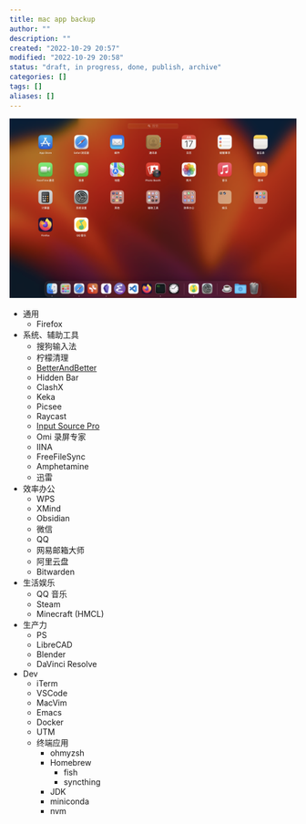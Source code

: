 ```yaml
---
title: mac app backup
author: ""
description: ""
created: "2022-10-29 20:57"
modified: "2022-10-29 20:58"
status: "draft, in progress, done, publish, archive"
categories: []
tags: []
aliases: []
---
```


![](../resources/attachments/mac%20app%20backup-20221029-1.png)

- 通用
  - Firefox
- 系统、辅助工具
  - 搜狗输入法
  - 柠檬清理
  - [BetterAndBetter](https://www.better365.cn/bab2.html)
  - Hidden Bar
  - ClashX
  - Keka
  - Picsee
  - Raycast
  - [Input Source Pro](https://inputsource.pro/zh-CN?utm_source=appinn.com)
  - Omi 录屏专家
  - IINA
  - FreeFileSync
  - Amphetamine
  - 迅雷
- 效率办公
  - WPS
  - XMind
  - Obsidian
  - 微信
  - QQ
  - 网易邮箱大师
  - 阿里云盘
  - Bitwarden
- 生活娱乐
  - QQ 音乐
  - Steam
  - Minecraft (HMCL)
- 生产力
  - PS
  - LibreCAD
  - Blender
  - DaVinci Resolve
- Dev
  - iTerm
  - VSCode
  - MacVim
  - Emacs
  - Docker
  - UTM
  - 终端应用
    - ohmyzsh
    - Homebrew
      - fish
      - syncthing
    - JDK
    - miniconda
    - nvm